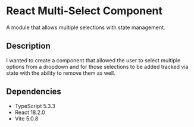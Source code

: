 # React Multi-Select Component

A module that allows multiple selections with state management.

## Description

I wanted to create a component that allowed the user to select multiple options from a dropdown and for those selections to be added tracked via state with the ability to remove them as well.

## Dependencies

- TypeScript 5.3.3
- React 18.2.0
- Vite 5.0.8

